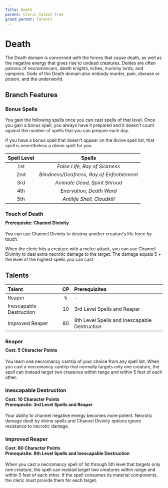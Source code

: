 ```yaml
---
Title: Death
parent: Cleric Talent Tree
grand_parent: Talents
---
```

 
# Death

The Death domain is concerned with the forces that cause death, as well as the negative energy that gives rise to undead creatures. Deities are often patrons of necromancers, death knights, liches, mummy lords, and vampires. Gods of the Death domain also embody murder, pain, disease or poison, and the underworld.

## Branch Features
 
### Bonus Spells
 
You gain the following spells once you can cast spells of that level. Once you gain a bonus spell, you always have it prepared and it doesn’t count against the number of spells that you can prepare each day.
 
If you have a bonus spell that doesn’t appear on the divine spell list, that spell is nevertheless a divine spell for you.
 
| Spell Level | Spells |
|:-----------:|:------:|
| 1st | *False Life, Ray of Sickness* |
| 2nd | *Blindness/Deafness, Ray of Enfeeblement* | 
| 3rd | *Animate Dead, Spirit Shroud* | 
| 4th | *Enervation, Death Ward* | 
| 5th | *Antilife Shell, Cloudkill* | 

### Touch of Death

<div style="margin-top:-10px;"></div>
 
#### **Prerequisite:** Channel Divinity
You can use Channel Divinity to destroy another creature’s life force by touch.

When the cleric hits a creature with a melee attack, you can use Channel Divinity to deal extra necrotic damage to the target. The damage equals 5 + the level of the highest spells you can cast.

## Talents
 
| Talent | CP | Prerequisites |
|:-------|:--:|:--------------|
| Reaper                  | 5  | - |  
| Inescapable Destruction | 10 | 3rd Level Spells and Reaper  |  
| Improved Reaper         | 80 | 8th Level Spells and Inescapable Destruction |  

### Reaper
 
<div style="margin-top:-10px;"></div>
 
#### **Cost:** 5 Character Points
You learn one necromancy cantrip of your choice from any spell list. When you cast a necromancy cantrip that normally targets only one creature, the spell can instead target two creatures within range and within 5 feet of each other.

### Inescapable Destruction
 
<div style="margin-top:-10px;"></div>
 
#### **Cost:** 10 Character Points<br>**Prerequisite:** 3rd Level Spells and Reaper
Your ability to channel negative energy becomes more potent. Necrotic damage dealt by divine spells and Channel Divinity options ignore resistance to necrotic damage.

### Improved Reaper
 
<div style="margin-top:-10px;"></div>
 
#### **Cost:** 80 Character Points<br>**Prerequisite:** 8th Level Spells and Inescapable Destruction
When you cast a necromancy spell of 1st through 5th level that targets only one creature, the spell can instead target two creatures within range and within 5 feet of each other. If the spell consumes its material components, the cleric must provide them for each target.
